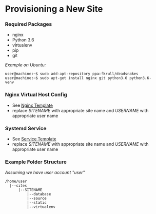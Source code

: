 # Provisioning a New Site

### Required Packages

* nginx
* Python 3.6
* virtualenv
* pip
* git

_Example on Ubuntu:_
```shell
user@machine:~$ sudo add-apt-repository ppa:fkrull/deadsnakes
user@machine:~$ sudo apt-get install nginx git python3.6 python3.6-venv
```


### Nginx Virtual Host Config
* See [Nginx Template](./nginx.template.conf)
* replace _SITENAME_ with appropriate site name and _USERNAME_ with appropriate user name

### Systemd Service
* See [Service Template](./gunicorn-systemd.template.service)
* replace _SITENAME_ with appropriate site name and _USERNAME_ with appropriate user name

### Example Folder Structure
_Assuming we have user account "user"_

```
/home/user
  |--sites
      |--SITENAME
          |--database
          |--source
          |--static
          |--virtualenv
```
